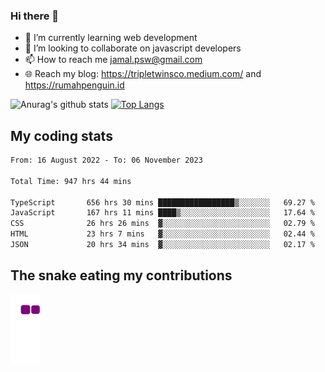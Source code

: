 ### Hi there 👋

<!--
**padepokanpenguin/padepokanpenguin** is a ✨ _special_ ✨ repository because its `README.md` (this file) appears on your GitHub profile.
-->

- 🌱 I’m currently learning  web development
- 👯 I’m looking to collaborate on javascript developers
- 📫 How to reach me jamal.psw@gmail.com
- 🌐 Reach my blog:
   https://tripletwinsco.medium.com/ and
   https://rumahpenguin.id

![Anurag's github stats](https://github-readme-stats.vercel.app/api?username=padepokanpenguin&count_private=true&disable_animations=false&show_icons=true&theme=default)
[![Top Langs](https://github-readme-stats.vercel.app/api/top-langs/?username=padepokanpenguin&theme=default&layout=compact)](https://github.com/padepokanpenguin)

## My coding stats

<!--START_SECTION:waka-->

```txt
From: 16 August 2022 - To: 06 November 2023

Total Time: 947 hrs 44 mins

TypeScript       656 hrs 30 mins █████████████████▒░░░░░░░   69.27 %
JavaScript       167 hrs 11 mins ████▒░░░░░░░░░░░░░░░░░░░░   17.64 %
CSS              26 hrs 26 mins  ▓░░░░░░░░░░░░░░░░░░░░░░░░   02.79 %
HTML             23 hrs 7 mins   ▓░░░░░░░░░░░░░░░░░░░░░░░░   02.44 %
JSON             20 hrs 34 mins  ▓░░░░░░░░░░░░░░░░░░░░░░░░   02.17 %
```

<!--END_SECTION:waka-->


## The snake eating my contributions
![snake gif](https://github.com/padepokanpenguin/padepokanpenguin/blob/output/github-contribution-grid-snake.gif)
